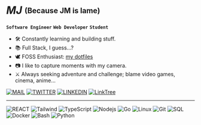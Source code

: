 # __*MJ*__ <sub><sup> (Because JM is lame)</sup></sub>

**`Software Engineer`** **`Web Developer`** **`Student`**

- 🛠️ Constantly learning and building stuff.
- 📚 Full Stack, I guess...?
- 🕊️ FOSS Enthusiast: [my dotfiles](https://github.com/jihedmastouri/dotfiles)
- 📷 I like to capture moments with my camera.
- ⚔️ Always seeking adventure and challenge; blame video games, cinema, anime...

[![MAIL](https://img.shields.io/badge/email-D14836?style=for-the-badge&logo=gmail&logoColor=white)](mailto:jihed.mastouri@esprit.tn)
[![TWITTER](https://img.shields.io/badge/Twitter-1DA1F2?style=for-the-badge&logo=twitter&logoColor=white)](https://twitter.com/jihed_mastouri)
[![LINKEDIN](https://img.shields.io/badge/linkedin-%230077B5.svg?&style=for-the-badge&logo=linkedin&logoColor=white)](https://www.linkedin.com/in/jihedmastouri/)
[![LinkTree](https://img.shields.io/badge/Linktree-1ce0b6?&style=for-the-badge&logo=Linktree&logoColor=white)](https://linktr.ee/jihedmastouri)


---
![REACT](https://img.shields.io/badge/-React-05122A?style=for-the-badge&color=302d41&logo=react&logoColor=61dbfb)
![Tailwind](https://img.shields.io/badge/-Tailwind-05122A?style=for-the-badge&color=302d41&logo=tailwindcss&logoColor=06B6D4)
![TypeScript](https://img.shields.io/badge/-TypeScript-05122A?style=for-the-badge&color=302d41&logo=typescript&logoColor=007acc)
![Nodejs](https://img.shields.io/badge/-Node-05122A?style=for-the-badge&color=302d41&logo=node.js&logoColor=3c873a)
![Go](https://img.shields.io/badge/-Go-05122A?style=for-the-badge&color=302d41&logo=go&logoColor=00a7d0)
![Linux](https://img.shields.io/badge/-Linux-05122A?style=for-the-badge&color=302d41&logo=linux&logoColor=dfb914)
![Git](https://img.shields.io/badge/-Git-05122A?style=for-the-badge&color=302d41&logo=git)
![SQL](https://img.shields.io/badge/-SQL-05122A?style=for-the-badge&color=302d41&logo=postgresql&logoColor=0064a5)
![Docker](https://img.shields.io/badge/-Docker-05122A?style=for-the-badge&color=302d41&logo=docker)
![Bash](https://img.shields.io/badge/-Bash-05122A?style=for-the-badge&color=302d41&logo=gnu-bash&logoColor=4EAA25)
![Python](https://img.shields.io/badge/-Python-05122A?style=for-the-badge&color=302d41&logo=python)



